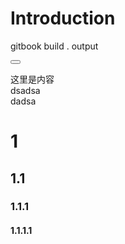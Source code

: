 <!-- toc -->
# Introduction
gitbook build . output

<button class="section" target="showCode" show="显示文案" hide="隐藏文案"></button>
<!--sec data-title="这里写标题" data-id="showCode" data-show=true ces-->
这里是内容   
dsadsa     
dadsa
<!--endsec-->

# 1

## 1.1 

### 1.1.1

#### 1.1.1.1



<link rel="stylesheet" href="//cdn.bootcss.com/gitalk/1.5.0/gitalk.min.css">
<script src="//cdn.bootcss.com/gitalk/1.5.0/gitalk.min.js"></script>
<div id="gitalk-container"></div>
<script>
    var gitalk = new Gitalk({
    clientID: '2eb19afceda708b27e64', // GitHub Application Client ID
    clientSecret: '36aedb5a30321626a8631689fee5fafd5929f612', // GitHub Application Client Secret
    repo: 'book',              // 存放评论的仓库
    owner: 'yulilong',          // 仓库的创建者，
    admin: ['yulilong'],        // 如果仓库有多个人可以操作，那么在这里以数组形式写出
    id: location.pathname,      // 用于标记评论是哪个页面的，确保唯一，并且长度小于50
    });
    gitalk.render('gitalk-container');    // 渲染Gitalk评论组件
 </script>
